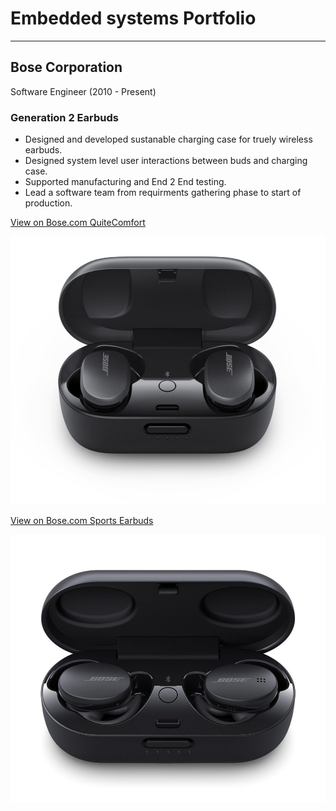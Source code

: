 # Embedded systems Portfolio
---
## Bose Corporation
Software Engineer (2010 - Present)

### Generation 2 Earbuds

* Designed and developed sustanable charging case for truely wireless earbuds.
* Designed system level user interactions between buds and charging case.
* Supported manufacturing and End 2 End testing.
* Lead a software team from requirments gathering phase to start of production.

[View on Bose.com QuiteComfort](https://www.bose.com/en_us/products/headphones/earbuds/quietcomfort-earbuds.html#v=qc_earbuds_black)

<center><img src="assets/img/QuiteComfort.jpeg"/></center>

[View on Bose.com Sports Earbuds](https://www.bose.com/en_us/products/headphones/earbuds/quietcomfort-earbuds.html#v=qc_earbuds_black)

<center><img src="assets/img/SportsEarBuds.jpeg"/></center>



